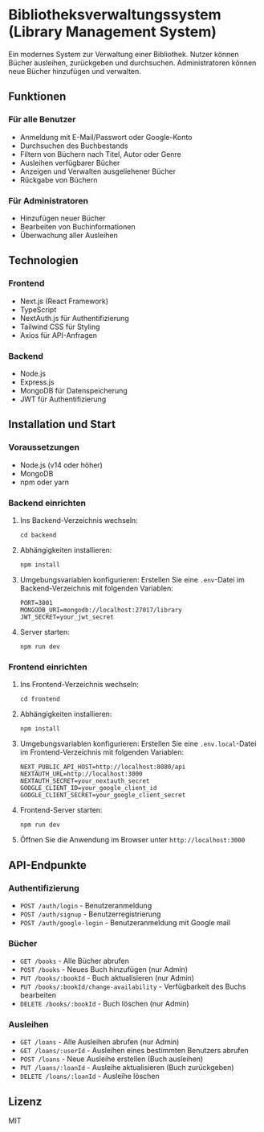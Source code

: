 # Bibliotheksverwaltungssystem (Library Management System)

Ein modernes System zur Verwaltung einer Bibliothek. Nutzer können Bücher ausleihen, zurückgeben und durchsuchen. Administratoren können neue Bücher hinzufügen und verwalten.

## Funktionen

### Für alle Benutzer
- Anmeldung mit E-Mail/Passwort oder Google-Konto
- Durchsuchen des Buchbestands
- Filtern von Büchern nach Titel, Autor oder Genre
- Ausleihen verfügbarer Bücher
- Anzeigen und Verwalten ausgeliehener Bücher
- Rückgabe von Büchern

### Für Administratoren
- Hinzufügen neuer Bücher
- Bearbeiten von Buchinformationen
- Überwachung aller Ausleihen

## Technologien

### Frontend
- Next.js (React Framework)
- TypeScript
- NextAuth.js für Authentifizierung
- Tailwind CSS für Styling
- Axios für API-Anfragen

### Backend
- Node.js
- Express.js
- MongoDB für Datenspeicherung
- JWT für Authentifizierung

## Installation und Start

### Voraussetzungen
- Node.js (v14 oder höher)
- MongoDB
- npm oder yarn

### Backend einrichten
1. Ins Backend-Verzeichnis wechseln:
   ```
   cd backend
   ```

2. Abhängigkeiten installieren:
   ```
   npm install
   ```

3. Umgebungsvariablen konfigurieren:
   Erstellen Sie eine `.env`-Datei im Backend-Verzeichnis mit folgenden Variablen:
   ```
   PORT=3001
   MONGODB_URI=mongodb://localhost:27017/library
   JWT_SECRET=your_jwt_secret
   ```

4. Server starten:
   ```
   npm run dev
   ```

### Frontend einrichten
1. Ins Frontend-Verzeichnis wechseln:
   ```
   cd frontend
   ```

2. Abhängigkeiten installieren:
   ```
   npm install
   ```

3. Umgebungsvariablen konfigurieren:
   Erstellen Sie eine `.env.local`-Datei im Frontend-Verzeichnis mit folgenden Variablen:
   ```
   NEXT_PUBLIC_API_HOST=http://localhost:8080/api
   NEXTAUTH_URL=http://localhost:3000
   NEXTAUTH_SECRET=your_nextauth_secret
   GOOGLE_CLIENT_ID=your_google_client_id
   GOOGLE_CLIENT_SECRET=your_google_client_secret
   ```

4. Frontend-Server starten:
   ```
   npm run dev
   ```

5. Öffnen Sie die Anwendung im Browser unter `http://localhost:3000`

## API-Endpunkte

### Authentifizierung
- `POST /auth/login` - Benutzeranmeldung
- `POST /auth/signup` - Benutzerregistrierung
- `POST /auth/google-login` - Benutzeranmeldung mit Google mail
### Bücher
- `GET /books` - Alle Bücher abrufen
- `POST /books` - Neues Buch hinzufügen (nur Admin)
- `PUT /books/:bookId` - Buch aktualisieren (nur Admin)
- `PUT /books/:bookId/change-availability` - Verfügbarkeit des Buchs bearbeiten
- `DELETE /books/:bookId` - Buch löschen (nur Admin)

### Ausleihen
- `GET /loans` - Alle Ausleihen abrufen (nur Admin)
- `GET /loans/:userId` - Ausleihen eines bestimmten Benutzers abrufen
- `POST /loans` - Neue Ausleihe erstellen (Buch ausleihen)
- `PUT /loans/:loanId` - Ausleihe aktualisieren (Buch zurückgeben)
- `DELETE /loans/:loanId` - Ausleihe löschen

## Lizenz
MIT
